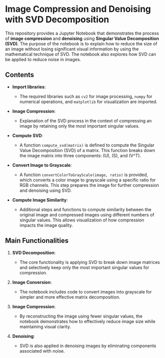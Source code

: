 # Image Compression and Denoising with SVD Decomposition

This repository provides a Jupyter Notebook that demonstrates the process of **image compression** and **denoising** using **Singular Value Decomposition (SVD)**. The purpose of the notebook is to explain how to reduce the size of an image without losing significant visual information by using the mathematical technique of SVD. The notebook also explores how SVD can be applied to reduce noise in images.

## Contents

- **Import libraries**: 
  - The required libraries such as `cv2` for image processing, `numpy` for numerical operations, and `matplotlib` for visualization are imported.
  
- **Image Compression**: 
  - Explanation of the SVD process in the context of compressing an image by retaining only the most important singular values.
  
- **Compute SVD**:
  - A function `compute_svd(matrix)` is defined to compute the Singular Value Decomposition (SVD) of a matrix. This function breaks down the image matrix into three components: \(U\), \(S\), and \(V^T\).
  
- **Convert Image to Grayscale**:
  - A function `convertColorToGrayScale(image, ratio)` is provided, which converts a color image to grayscale using a specific ratio for RGB channels. This step prepares the image for further compression and denoising using SVD.
  
- **Compute Image Similarity**:
  - Additional steps and functions to compute similarity between the original image and compressed images using different numbers of singular values. This allows visualization of how compression impacts the image quality.

## Main Functionalities

1. **SVD Decomposition**:
    - The core functionality is applying SVD to break down image matrices and selectively keep only the most important singular values for compression.

2. **Image Conversion**:
    - The notebook includes code to convert images into grayscale for simpler and more effective matrix decomposition.

3. **Image Compression**:
    - By reconstructing the image using fewer singular values, the notebook demonstrates how to effectively reduce image size while maintaining visual clarity.

4. **Denoising**:
    - SVD is also applied in denoising images by eliminating components associated with noise.


